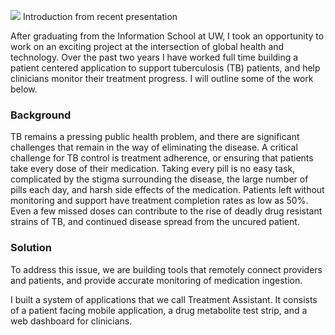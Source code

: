 ![](/work/intro.png)
Introduction from recent presentation

After graduating from the Information School at UW, I took an opportunity to work on an exciting project at the intersection of global health and technology. Over the past two years I have worked full time building a patient centered application to support tuberculosis (TB) patients, and help clinicians monitor their treatment progress. I will outline some of the work below.

### Background
TB remains a pressing public health problem, and there are significant challenges that remain in the way of eliminating the disease. A critical challenge for TB control is treatment adherence, or ensuring that patients take every dose of their medication. Taking every pill is no easy task, complicated by the stigma surrounding the disease, the large number of pills each day, and harsh side effects of the medication. Patients left without monitoring and support have treatment completion rates as low as 50%. Even a few missed doses can contribute to the rise of deadly drug resistant strains of TB, and continued disease spread from the uncured patient.

### Solution 
To address this issue, we are building tools that remotely connect providers and patients, and provide accurate monitoring of medication ingestion. 

I built a system of applications that we call Treatment Assistant. It consists of a patient facing mobile application, a drug metabolite test strip, and a web dashboard for clinicians. 

